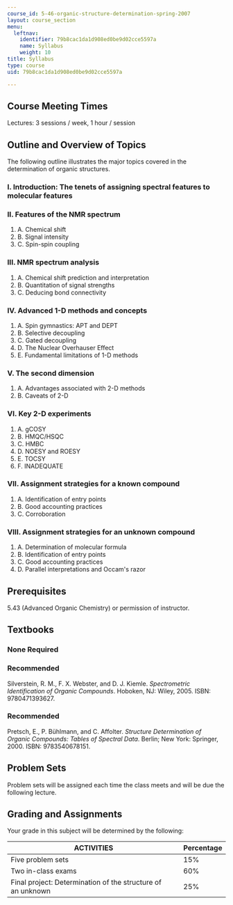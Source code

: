 ```yaml
---
course_id: 5-46-organic-structure-determination-spring-2007
layout: course_section
menu:
  leftnav:
    identifier: 79b8cac1da1d908ed0be9d02cce5597a
    name: Syllabus
    weight: 10
title: Syllabus
type: course
uid: 79b8cac1da1d908ed0be9d02cce5597a

---
```


Course Meeting Times
--------------------

Lectures: 3 sessions / week, 1 hour / session

Outline and Overview of Topics
------------------------------

The following outline illustrates the major topics covered in the determination of organic structures.

### I. Introduction: The tenets of assigning spectral features to molecular features

### II. Features of the NMR spectrum

1.  A. Chemical shift
2.  B. Signal intensity
3.  C. Spin-spin coupling

### III. NMR spectrum analysis

1.  A. Chemical shift prediction and interpretation
2.  B. Quantitation of signal strengths
3.  C. Deducing bond connectivity

### IV. Advanced 1-D methods and concepts

1.  A. Spin gymnastics: APT and DEPT
2.  B. Selective decoupling
3.  C. Gated decoupling
4.  D. The Nuclear Overhauser Effect
5.  E. Fundamental limitations of 1-D methods

### V. The second dimension

1.  A. Advantages associated with 2-D methods
2.  B. Caveats of 2-D

### VI. Key 2-D experiments

1.  A. gCOSY
2.  B. HMQC/HSQC
3.  C. HMBC
4.  D. NOESY and ROESY
5.  E. TOCSY
6.  F. INADEQUATE

### VII. Assignment strategies for a known compound

1.  A. Identification of entry points
2.  B. Good accounting practices
3.  C. Corroboration

### VIII. Assignment strategies for an unknown compound

1.  A. Determination of molecular formula
2.  B. Identification of entry points
3.  C. Good accounting practices
4.  D. Parallel interpretations and Occam's razor

Prerequisites
-------------

5.43 (Advanced Organic Chemistry) or permission of instructor.

Textbooks
---------

### None Required

### Recommended

Silverstein, R. M., F. X. Webster, and D. J. Kiemle. _Spectrometric Identification of Organic Compounds_. Hoboken, NJ: Wiley, 2005. ISBN: 9780471393627.

### Recommended

Pretsch, E., P. Bühlmann, and C. Affolter. _Structure Determination of Organic Compounds: Tables of Spectral Data_. Berlin; New York: Springer, 2000. ISBN: 9783540678151.

Problem Sets
------------

Problem sets will be assigned each time the class meets and will be due the following lecture.

Grading and Assignments
-----------------------

Your grade in this subject will be determined by the following:

| ACTIVITIES | Percentage |
| --- | --- |
| Five problem sets | 15% |
| Two in-class exams | 60% |
| Final project: Determination of the structure of an unknown | 25%
